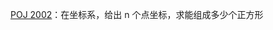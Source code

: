 [POJ 2002](https://github.com/Hapoa/Accepted/blob/master/41%20-%20%E5%93%88%E5%B8%8C/001%20-%20POJ%202002.md)：在坐标系，给出 n 个点坐标，求能组成多少个正方形












